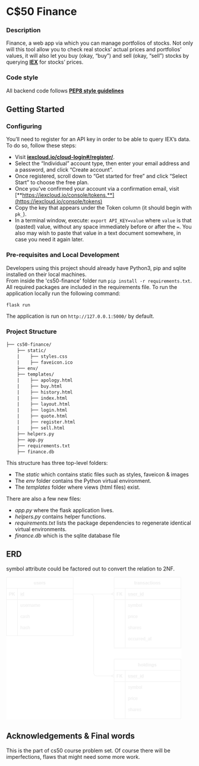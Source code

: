# C$50 Finance
### Description
Finance, a web app via which you can manage portfolios of stocks.
Not only will this tool allow you to check real stocks’ actual prices and portfolios’ values,
it will also let you buy (okay, “buy”) and sell (okay, “sell”) stocks by querying [**IEX**](https://iextrading.com/developer/) for stocks’ prices.

### Code style
All backend code follows [**PEP8 style guidelines**](https://www.python.org/dev/peps/pep-0008/)

## Getting Started
### Configuring
You’ll need to register for an API key in order to be able to query IEX’s data. To do so, follow these steps:

- Visit [**iexcloud.io/cloud-login#/register/**](https://iexcloud.io/cloud-login#/register/).
- Select the “Individual” account type, then enter your email address and a password, and click “Create account”.
- Once registered, scroll down to “Get started for free” and click “Select Start” to choose the free plan.
- Once you’ve confirmed your account via a confirmation email, visit [**https://iexcloud.io/console/tokens.**](https://iexcloud.io/console/tokens)
- Copy the key that appears under the Token column (it should begin with `pk_`).
- In a terminal window, execute:
`export API_KEY=value`
where `value` is that (pasted) value, without any space immediately before or after the `=`. You also may wish to paste that value in a text document somewhere, in case you need it again later.

### Pre-requisites and Local Development
Developers using this project should already have Python3, pip and sqlite installed on their local machines.\
From inside the 'cs50-finance' folder run `pip install -r requirements.txt`. All required packages are included in the requirements file.
To run the application locally run the following command:

    flask run

The application is run on `http://127.0.0.1:5000/` by default.

### Project Structure
    ├── cs50-finance/
        ├── static/
        |    ├── styles.css
        |    ├── faveicon.ico
        ├── env/
        ├── templates/
        |    ├── apology.html
        |    ├── buy.html
        |    ├── history.html
        |    ├── index.html
        |    ├── layout.html
        |    ├── login.html
        |    ├── quote.html
        |    ├── register.html
        |    ├── sell.html
        ├── helpers.py
        ├── app.py
        ├── requirements.txt
        ├── finance.db

This structure has three top-level folders:
- The *static* which contains static files such as styles, faveicon & images
- The *env* folder contains the Python virtual environment.
- The *templates* folder where views (html files) exist.

There are also a few new files:
- *app.py* where the flask application lives.
- *helpers.py* contains helper functions.
- *requirements.txt* lists the package dependencies to regenerate identical virtual environments.
- *finance.db* which is the sqlite database file

## ERD
symbol attribute could be factored out to convert the relation to 2NF.

![ERD](https://github.com/osamaragab520/cs50-finance/blob/master/static/erd.png)

## Acknowledgements & Final words
This is the part of cs50 course problem set. Of course there will be imperfections, flaws that might need some more work.
